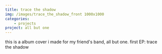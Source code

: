 ```yaml
---
title: trace the shadow
img: /images/trace_the_shadow_front 1000x1000
categories:
    - projects
project: all but one
---
```

this is a album cover i made for my friend's band, all but one. first EP: trace the shadow
